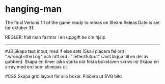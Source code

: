 # hanging-man

The final Verions 1.1 of the game ready to releas on Steam 
Releas Date is set for oktober 31.


REGLER:
Ifall man fastnar i en uppgift be om hjälp.

------------------------------------------------------

#JS
Skapa text input, med if else sats (Skall placera fel ord i ".wrongLetterLog" och rätt ord i ".letterOutput" samt lägga till en del av gubben).
Skapa en timer (ska starta när fösta bokstaven skrivs in)
Skapa en array med ord som slumpas ut.


#CSS
Skapa grid layout för alla boxar.
Placera ut SVG bild




